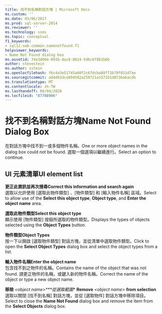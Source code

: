 ```yaml
---
title: 找不到名稱對話方塊 | Microsoft Docs
ms.custom: ''
ms.date: 03/06/2017
ms.prod: sql-server-2014
ms.reviewer: ''
ms.technology: ssms
ms.topic: conceptual
f1_keywords:
- sql12.swb.common.namenotfound.f1
helpviewer_keywords:
- Name Not Found dialog box
ms.assetid: 74e34004-091b-4ac8-8824-5d6c6f8b1b6b
author: stevestein
ms.author: sstein
ms.openlocfilehash: f6c4a3e51745ab0f2c67dcba88f71b79f031d7ae
ms.sourcegitcommit: ad4d92dce894592a259721a1571b1d8736abacdb
ms.translationtype: MT
ms.contentlocale: zh-TW
ms.lasthandoff: 08/04/2020
ms.locfileid: "87708906"
---
```

# <a name="name-not-found-dialog-box"></a><span data-ttu-id="e0ed0-102">找不到名稱對話方塊</span><span class="sxs-lookup"><span data-stu-id="e0ed0-102">Name Not Found Dialog Box</span></span>
  <span data-ttu-id="e0ed0-103">在對話方塊中找不到一或多個物件名稱。</span><span class="sxs-lookup"><span data-stu-id="e0ed0-103">One or more object names in the dialog box could not be found.</span></span> <span data-ttu-id="e0ed0-104">選取一個選項以繼續進行。</span><span class="sxs-lookup"><span data-stu-id="e0ed0-104">Select an option to continue.</span></span>  
  
## <a name="ui-element-list"></a><span data-ttu-id="e0ed0-105">UI 元素清單</span><span class="sxs-lookup"><span data-stu-id="e0ed0-105">UI element list</span></span>  
 <span data-ttu-id="e0ed0-106">**更正此資訊並再次搜尋**</span><span class="sxs-lookup"><span data-stu-id="e0ed0-106">**Correct this information and search again**</span></span>  
 <span data-ttu-id="e0ed0-107">選取以允許使用 [選取此物件類型]  、[物件類型]  和 [輸入物件名稱]  區域。</span><span class="sxs-lookup"><span data-stu-id="e0ed0-107">Select to allow use of the **Select this object type**, **Object type**, and **Enter the object name** area.</span></span>  
  
 <span data-ttu-id="e0ed0-108">**選取此物件類型**</span><span class="sxs-lookup"><span data-stu-id="e0ed0-108">**Select this object type**</span></span>  
 <span data-ttu-id="e0ed0-109">顯示使用 [物件類型]  按鈕所選取的物件類型。</span><span class="sxs-lookup"><span data-stu-id="e0ed0-109">Displays the types of objects selected using the **Object Types** button.</span></span>  
  
 <span data-ttu-id="e0ed0-110">**物件類型**</span><span class="sxs-lookup"><span data-stu-id="e0ed0-110">**Object Types**</span></span>  
 <span data-ttu-id="e0ed0-111">按一下以開啟 [選取物件類型]  對話方塊，並從清單中選取物件類型。</span><span class="sxs-lookup"><span data-stu-id="e0ed0-111">Click to open the **Select Object Types** dialog box and select the object types from a list.</span></span>  
  
 <span data-ttu-id="e0ed0-112">**輸入物件名稱**</span><span class="sxs-lookup"><span data-stu-id="e0ed0-112">**Enter the object name**</span></span>  
 <span data-ttu-id="e0ed0-113">包含找不到之物件的名稱。</span><span class="sxs-lookup"><span data-stu-id="e0ed0-113">Contains the name of the object that was not found.</span></span> <span data-ttu-id="e0ed0-114">請更正物件的名稱，或鍵入新的物件名稱。</span><span class="sxs-lookup"><span data-stu-id="e0ed0-114">Correct the name of the object or type a new object name.</span></span>  
  
 <span data-ttu-id="e0ed0-115">**移除** *\<object name>\*\*\*從選取範圍*\*    </span><span class="sxs-lookup"><span data-stu-id="e0ed0-115">**Remove**  *\<object name>*  **from selection**</span></span>  
 <span data-ttu-id="e0ed0-116">選取以關閉 [找不到名稱]  對話方塊，並從 [選取物件]  對話方塊中移除項目。</span><span class="sxs-lookup"><span data-stu-id="e0ed0-116">Select to close the **Name Not Found** dialog box and remove the item from the **Select Objects** dialog box.</span></span>  
  
  
